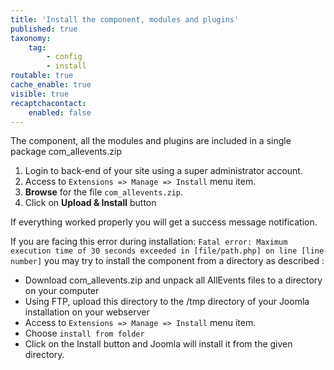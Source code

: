 ```yaml
---
title: 'Install the component, modules and plugins'
published: true
taxonomy:
    tag:
        - config
        - install
routable: true
cache_enable: true
visible: true
recaptchacontact:
    enabled: false
---
```


The component, all the modules and plugins are included in a single package com_allevents.zip

1. Login to back-end of your site using a super administrator account.
2. Access to `Extensions => Manage => Install` menu item.
3. **Browse** for the file `com_allevents.zip`.
4. Click on **Upload & Install** button

If everything worked properly you will get a success message notification.

If you are facing this error during installation: `Fatal error: Maximum execution time of 30 seconds exceeded in [file/path.php] on line [line number]` you may try to install the component from a directory as described :
* Download com_allevents.zip and unpack all AllEvents files to a directory on your computer
* Using FTP, upload this directory to the /tmp directory of your Joomla installation on your webserver
* Access to `Extensions => Manage => Install` menu item.
* Choose `install from folder`
* Click on the Install button and Joomla will install it from the given directory.

